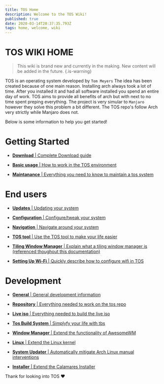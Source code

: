 ```yaml
---
title: TOS Home
description: Welcome to the TOS Wiki!
published: true
date: 2020-03-14T20:37:35.793Z
tags: home, welcome, wiki
---
```


# TOS WIKI HOME
> This wiki is brand new and currently in the making.
> New content will be added in the future.
{.is-warning}

TOS is an operating system developed by `Tom Meyers`
The idea has been created because of one main reason.
Installing arch always took a lot of time.
After you installed it and had all software installed you spend an entire day of work.
TOS aims to provide all benefits of arch but with next to no time spent preping everything.
The project is very simular to `Manjaro` however they solve this problem a bit different.
The TOS repo's follow Arch very strictly while Manjaro does not.

Below is some information to help you get started!

# Getting Started
- [**Download** | Complete Download guide](/start/download)

- [**Basic usage** | How to work in the TOS environment](/start/basics)

- [**Maintanance** | Everything you need to know to maintain a tos system](/start/maintain)


# End users

- [**Updates** | Updating your system](/user/update)

- [**Configuration** | Configure/tweak your system](/user/config)

- [**Navigation** | Navigate around your system](/user/navigate)

- [**TOS tool** | Use the TOS tool to make your life easier](/user/tool)

- [**Tiling Window Manager** | Explain what a tiling window manager is (referenced thoughout this documentation)](/user/tiling)

- [**Setting Up Wi-Fi** | Quickly describe how to configure wifi in TOS](/user/wifi)


# Development

- [**General** | General development information](/dev/general)

- [**Repository** | Everything needed to work on the tos repo](/dev/repo)

- [**Live iso** | Everything needed to build the live iso](/dev/iso)

- [**Tos Build System** | Simplyfy your life with tbs](/dev/tbs)

- [**Window Manager** | Extend the functionality of AwesomeWM](/dev/awesome)

- [**Linux** | Extend the Linux kernel](/dev/linux)

- [**System Updater** | Automatically mitigate Arch Linux manual interventions](/dev/update)

- [**Installer** | Extend the Calamares Installer](/dev/calamares)


Thank for looking into TOS :heart:




